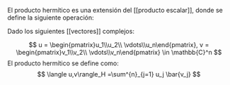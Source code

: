 
El producto hermítico es una extensión del [[producto escalar]], donde se define la siguiente operación: 

Dado los siguientes [[vectores]] complejos: 

$$ u = \begin{pmatrix}u_1\\u_2\\ \vdots\\u_n\end{pmatrix}, v = \begin{pmatrix}v_1\\v_2\\ \vdots\\v_n\end{pmatrix} \in \mathbb{C}^n $$ El producto hermítico se define como: 
$$ \langle u,v\rangle_H =\sum^{n}_{j=1} u_j \bar{v_j} $$ 